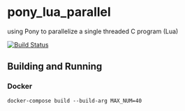 # pony_lua_parallel
 using Pony to parallelize a single threaded C program (Lua)

[![Build Status](https://travis-ci.org/d-led/pony_lua_parallel.svg?branch=master)](https://travis-ci.org/d-led/pony_lua_parallel)

## Building and Running

### Docker

```
docker-compose build --build-arg MAX_NUM=40
```
